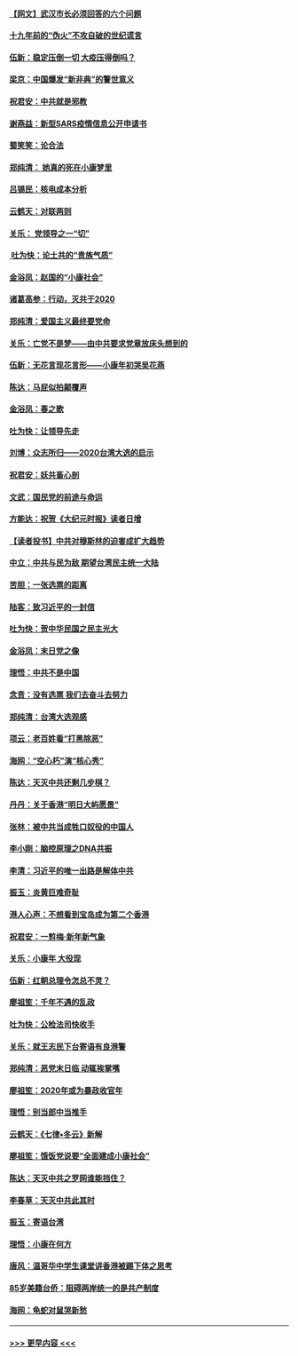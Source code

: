 #### [【网文】武汉市长必须回答的六个问题](../pages/nsc993/n11813848.md?t=01230455) 
#### [十九年前的“伪火”不攻自破的世纪谎言](../pages/nsc993/n11813238.md?t=01230455) 
#### [伍新：稳定压倒一切 大疫压得倒吗？](../pages/nsc993/n11812634.md?t=01230455) 
#### [梁京：中国爆发“新非典”的警世意义](../pages/nsc993/n11812554.md?t=01230455) 
#### [祝君安：中共就是邪教](../pages/nsc993/n11812431.md?t=01230455) 
#### [谢燕益：新型SARS疫情信息公开申请书](../pages/nsc993/n11808840.md?t=01230455) 
#### [蜀笑笑：论合法](../pages/nsc993/n11808064.md?t=01230455) 
#### [郑纯清： 她真的死在小康梦里](../pages/nsc993/n11806623.md?t=01230455) 
#### [吕锡民：核电成本分析](../pages/nsc993/n11806284.md?t=01230455) 
#### [云鹤天：对联两则](../pages/nsc993/n11805957.md?t=01230455) 
#### [关乐： 党领导之一“切”](../pages/nsc993/n11804505.md?t=01230455) 
#### [ 吐为快：论土共的“贵族气质”](../pages/nsc993/n11804490.md?t=01230455) 
#### [金浴凤：赵国的“小康社会”](../pages/nsc993/n11804452.md?t=01230455) 
#### [诸葛高参：行动，灭共于2020](../pages/nsc993/n11804120.md?t=01230455) 
#### [郑纯清：爱国主义最终要党命](../pages/nsc993/n11802197.md?t=01230455) 
#### [关乐：亡党不是梦——由中共要求党章放床头想到的](../pages/nsc993/n11802156.md?t=01230455) 
#### [伍新：无花言现花言形——小康年初哭吴花燕](../pages/nsc993/n11800044.md?t=01230455) 
#### [陈达：马屁似拍颠覆声](../pages/nsc993/n11800010.md?t=01230455) 
#### [金浴凤：春之歌](../pages/nsc993/n11797687.md?t=01230455) 
#### [吐为快：让领导先走](../pages/nsc993/n11797512.md?t=01230455) 
#### [刘博：众志所归——2020台湾大选的启示](../pages/nsc993/n11796878.md?t=01230455) 
#### [祝君安：妖共畜心剖](../pages/nsc993/n11794273.md?t=01230455) 
#### [文武：国民党的前途与命运](../pages/nsc993/n11794198.md?t=01230455) 
#### [方能达：祝贺《大纪元时报》读者日增](../pages/nsc993/n11793807.md?t=01230455) 
#### [【读者投书】中共对穆斯林的迫害成扩大趋势](../pages/nsc993/n11791371.md?t=01230455) 
#### [中立：中共与民为敌 期望台湾民主统一大陆](../pages/nsc993/n11790392.md?t=01230455) 
#### [苦胆：一张选票的距离](../pages/nsc993/n11788914.md?t=01230455) 
#### [陆客：致习近平的一封信](../pages/nsc993/n11788867.md?t=01230455) 
#### [吐为快：贺中华民国之民主光大](../pages/nsc993/n11788618.md?t=01230455) 
#### [金浴凤：末日党之像](../pages/nsc993/n11787475.md?t=01230455) 
#### [理悟：中共不是中国](../pages/nsc993/n11787463.md?t=01230455) 
#### [念贲：没有选票  我们去奋斗去努力](../pages/nsc993/n11787398.md?t=01230455) 
#### [郑纯清：台湾大选观感](../pages/nsc993/n11786210.md?t=01230455) 
#### [项云：老百姓看“打黑除恶”](../pages/nsc993/n11785398.md?t=01230455) 
#### [海网：“空心朽”演“核心秀”](../pages/nsc993/n11783874.md?t=01230455) 
#### [陈达：天灭中共还剩几步棋？](../pages/nsc993/n11783719.md?t=01230455) 
#### [丹丹：关于香港“明日大屿愿景”](../pages/nsc993/n11783273.md?t=01230455) 
#### [张林：被中共当成牲口奴役的中国人](../pages/nsc993/n11782397.md?t=01230455) 
#### [李小刚：脑控原理之DNA共振](../pages/nsc993/n11780962.md?t=01230455) 
#### [李清：习近平的唯一出路是解体中共](../pages/nsc993/n11780866.md?t=01230455) 
#### [振玉：炎黄巨难奇耻](../pages/nsc993/n11779632.md?t=01230455) 
#### [港人心声：不想看到宝岛成为第二个香港](../pages/nsc993/n11778817.md?t=01230455) 
#### [祝君安：一剪梅‧新年新气象](../pages/nsc993/n11776340.md?t=01230455) 
#### [关乐：小康年 大役现](../pages/nsc993/n11774213.md?t=01230455) 
#### [伍新：红朝总理令怎总不灵？](../pages/nsc993/n11770813.md?t=01230455) 
#### [廖祖笙：千年不遇的乱政](../pages/nsc993/n11770373.md?t=01230455) 
#### [吐为快：公检法司快收手](../pages/nsc993/n11770359.md?t=01230455) 
#### [关乐：就王志民下台寄语有良港警](../pages/nsc993/n11769903.md?t=01230455) 
#### [郑纯清：恶党末日临 动辄挨掌嘴](../pages/nsc993/n11769356.md?t=01230455) 
#### [廖祖笙：2020年或为暴政收官年](../pages/nsc993/n11768216.md?t=01230455) 
#### [理悟：别当郎中当推手](../pages/nsc993/n11768243.md?t=01230455) 
#### [云鹤天：《七律▪冬云》新解](../pages/nsc993/n11768204.md?t=01230455) 
#### [廖祖笙：饿饭党说要“全面建成小康社会”](../pages/nsc993/n11767482.md?t=01230455) 
#### [陈达：天灭中共之罗网谁能挡住？](../pages/nsc993/n11767465.md?t=01230455) 
#### [李春草：天灭中共此其时](../pages/nsc993/n11767452.md?t=01230455) 
#### [振玉：寄语台湾](../pages/nsc993/n11767432.md?t=01230455) 
#### [理悟：小康在何方](../pages/nsc993/n11767394.md?t=01230455) 
#### [唐风：温哥华中学生课堂讲香港被踢下体之思考](../pages/nsc993/n11766848.md?t=01230455) 
#### [85岁美籍台侨：阻碍两岸统一的是共产制度](../pages/nsc993/n11765043.md?t=01230455) 
#### [海网：龟蛇对鼠哭新愁](../pages/nsc993/n11764895.md?t=01230455) 

----
#### [ >>> 更早内容 <<< ](../indexes/nsc993-earlier.md)
